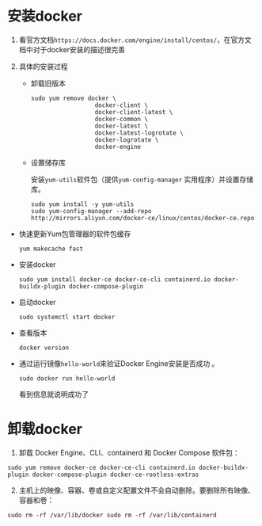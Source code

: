 # 安装docker

1. 看官方文档`https://docs.docker.com/engine/install/centos/`，在官方文档中对于docker安装的描述很完善

2. 具体的安装过程
   
   - 卸载旧版本
     
     ```shell
     sudo yum remove docker \
                       docker-client \
                       docker-client-latest \
                       docker-common \
                       docker-latest \
                       docker-latest-logrotate \
                       docker-logrotate \
                       docker-engine
     ```
   
   - 设置储存库
     
     安装`yum-utils`软件包（提供`yum-config-manager` 实用程序）并设置存储库。
     
     ```shell
     sudo yum install -y yum-utils
     sudo yum-config-manager --add-repo http://mirrors.aliyun.com/docker-ce/linux/centos/docker-ce.repo
     ```
- 快速更新Yum包管理器的软件包缓存
  
  `yum makecache fast`

- 安装docker
  
  `sudo yum install docker-ce docker-ce-cli containerd.io docker-buildx-plugin docker-compose-plugin`

- 启动docker
  
  `sudo systemctl start docker`

- 查看版本
  
  `docker version`

- 通过运行镜像`hello-world`来验证Docker Engine安装是否成功 。
  
  `sudo docker run hello-world`
  
  看到信息就说明成功了

# 卸载docker

1. 卸载 Docker Engine、CLI、containerd 和 Docker Compose 软件包：

`sudo yum remove docker-ce docker-ce-cli containerd.io docker-buildx-plugin docker-compose-plugin docker-ce-rootless-extras`

2. 主机上的映像、容器、卷或自定义配置文件不会自动删除。要删除所有映像、容器和卷：

`sudo rm -rf /var/lib/docker
sudo rm -rf /var/lib/containerd`


